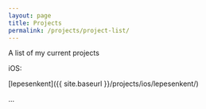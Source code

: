 ```yaml
---
layout: page
title: Projects
permalink: /projects/project-list/
---
```


A list of my current projects

iOS:

[lepesenkent]({{ site.baseurl }}/projects/ios/lepesenkent/)

...